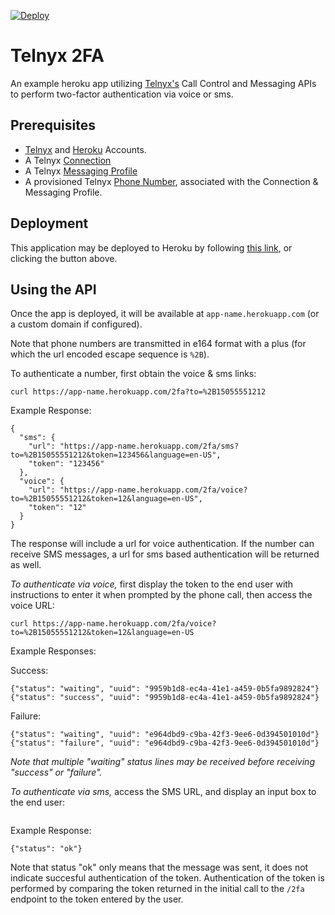 [![Deploy](https://www.herokucdn.com/deploy/button.svg)](https://heroku.com/deploy)

# Telnyx 2FA

An example heroku app utilizing [Telnyx's](https://telnyx.com) Call Control and Messaging APIs to perform two-factor authentication via voice or sms.

## Prerequisites

- [Telnyx](https://telnyx.com/sign-up) and [Heroku](https://signup.heroku.com/) Accounts.
- A Telnyx [Connection](https://portal.telnyx.com/#/app/connections)
- A Telnyx [Messaging Profile](https://portal.telnyx.com/#/app/messaging)
- A provisioned Telnyx [Phone Number](https://portal.telnyx.com/#/app/numbers/my-numbers), associated with the Connection & Messaging Profile.

## Deployment

This application may be deployed to Heroku by following [this link](https://heroku.com/deploy), or clicking the button above.


## Using the API

Once the app is deployed, it will be available at `app-name.herokuapp.com` (or a custom domain if configured).

Note that phone numbers are transmitted in e164 format with a plus (for which the url encoded escape sequence is `%2B`).

To authenticate a number, first obtain the voice & sms links:

```
curl https://app-name.herokuapp.com/2fa?to=%2B15055551212
```

Example Response:
```
{
  "sms": {
    "url": "https://app-name.herokuapp.com/2fa/sms?to=%2B15055551212&token=123456&language=en-US",
    "token": "123456"
  },
  "voice": {
    "url": "https://app-name.herokuapp.com/2fa/voice?to=%2B15055551212&token=12&language=en-US",
    "token": "12"
  }
}
```

The response will include a url for voice authentication. If the number can receive SMS messages, a url for sms based authentication will be returned as well.

_To authenticate via voice,_ first display the token to the end user with instructions to enter it when prompted by the phone call, then access the voice URL:
```
curl https://app-name.herokuapp.com/2fa/voice?to=%2B15055551212&token=12&language=en-US
```

Example Responses:

Success:
```
{"status": "waiting", "uuid": "9959b1d8-ec4a-41e1-a459-0b5fa9892824"}
{"status": "success", "uuid": "9959b1d8-ec4a-41e1-a459-0b5fa9892824"}
```

Failure:
```
{"status": "waiting", "uuid": "e964dbd9-c9ba-42f3-9ee6-0d394501010d"}
{"status": "failure", "uuid": "e964dbd9-c9ba-42f3-9ee6-0d394501010d"}
```

*Note that multiple "waiting" status lines may be received before receiving "success" or "failure".*

_To authenticate via sms,_ access the SMS URL, and display an input box to the end user:
```

```

Example Response:
```
{"status": "ok"}
```

Note that status "ok" only means that the message was sent, it does not indicate succesful authentication of the token. Authentication of the token is performed by comparing the token returned in the initial call to the `/2fa` endpoint to the token entered by the user. 
